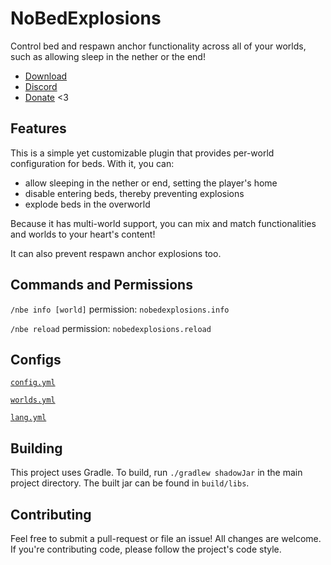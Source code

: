 # NoBedExplosions
Control bed and respawn anchor functionality across all of your worlds, such as
allowing sleep in the nether or the end!

* [Download](https://github.com/TehBrian/NoBedExplosions/releases/latest)
* [Discord](https://thbn.me/discord)
* [Donate](https://github.com/sponsors/TehBrian) <3

## Features
This is a simple yet customizable plugin that provides per-world configuration
for beds. With it, you can:

- allow sleeping in the nether or end, setting the player's home
- disable entering beds, thereby preventing explosions
- explode beds in the overworld

Because it has multi-world support, you can mix and match functionalities and
worlds to your heart's content!

It can also prevent respawn anchor explosions too.

## Commands and Permissions
`/nbe info [world]` permission: `nobedexplosions.info`

`/nbe reload` permission: `nobedexplosions.reload`

## Configs
[`config.yml`](https://github.com/TehBrian/NoBedExplosions/blob/main/src/main/resources/config.yml)

[`worlds.yml`](https://github.com/TehBrian/NoBedExplosions/blob/main/src/main/resources/worlds.yml)

[`lang.yml`](https://github.com/TehBrian/NoBedExplosions/blob/main/src/main/resources/lang.yml)

## Building
This project uses Gradle. To build, run `./gradlew shadowJar` in the main
project directory. The built jar can be found in `build/libs`.

## Contributing
Feel free to submit a pull-request or file an issue! All changes are welcome. If
you're contributing code, please follow the project's code style.
